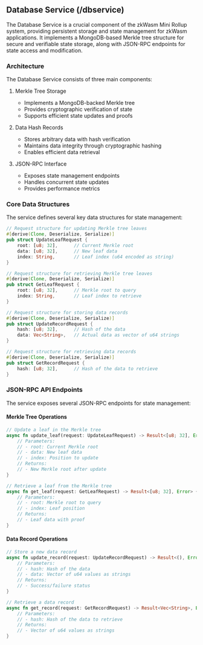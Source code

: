 ## Database Service (/dbservice)
The Database Service is a crucial component of the zkWasm Mini Rollup system, providing persistent storage and state management for zkWasm applications. It implements a MongoDB-based Merkle tree structure for secure and verifiable state storage, along with JSON-RPC endpoints for state access and modification.

### Architecture
The Database Service consists of three main components:

1. Merkle Tree Storage
    - Implements a MongoDB-backed Merkle tree
    - Provides cryptographic verification of state
    - Supports efficient state updates and proofs

2. Data Hash Records
    - Stores arbitrary data with hash verification
    - Maintains data integrity through cryptographic hashing
    - Enables efficient data retrieval

3. JSON-RPC Interface
    - Exposes state management endpoints
    - Handles concurrent state updates
    - Provides performance metrics

### Core Data Structures
The service defines several key data structures for state management:
```rust
// Request structure for updating Merkle tree leaves
#[derive(Clone, Deserialize, Serialize)]
pub struct UpdateLeafRequest {
    root: [u8; 32],      // Current Merkle root
    data: [u8; 32],      // New leaf data
    index: String,       // Leaf index (u64 encoded as string)
}

// Request structure for retrieving Merkle tree leaves
#[derive(Clone, Deserialize, Serialize)]
pub struct GetLeafRequest {
    root: [u8; 32],      // Merkle root to query
    index: String,       // Leaf index to retrieve
}

// Request structure for storing data records
#[derive(Clone, Deserialize, Serialize)]
pub struct UpdateRecordRequest {
    hash: [u8; 32],      // Hash of the data
    data: Vec<String>,   // Actual data as vector of u64 strings
}

// Request structure for retrieving data records
#[derive(Clone, Deserialize, Serialize)]
pub struct GetRecordRequest {
    hash: [u8; 32],      // Hash of the data to retrieve
}
```

### JSON-RPC API Endpoints
The service exposes several JSON-RPC endpoints for state management:
#### Merkle Tree Operations
```rust
// Update a leaf in the Merkle tree
async fn update_leaf(request: UpdateLeafRequest) -> Result<[u8; 32], Error> {
    // Parameters:
    // - root: Current Merkle root
    // - data: New leaf data
    // - index: Position to update
    // Returns:
    // - New Merkle root after update
}

// Retrieve a leaf from the Merkle tree
async fn get_leaf(request: GetLeafRequest) -> Result<[u8; 32], Error> {
    // Parameters:
    // - root: Merkle root to query
    // - index: Leaf position
    // Returns:
    // - Leaf data with proof
}
```

#### Data Record Operations
```rust
// Store a new data record
async fn update_record(request: UpdateRecordRequest) -> Result<(), Error> {
    // Parameters:
    // - hash: Hash of the data
    // - data: Vector of u64 values as strings
    // Returns:
    // - Success/failure status
}

// Retrieve a data record
async fn get_record(request: GetRecordRequest) -> Result<Vec<String>, Error> {
    // Parameters:
    // - hash: Hash of the data to retrieve
    // Returns:
    // - Vector of u64 values as strings
}
```
